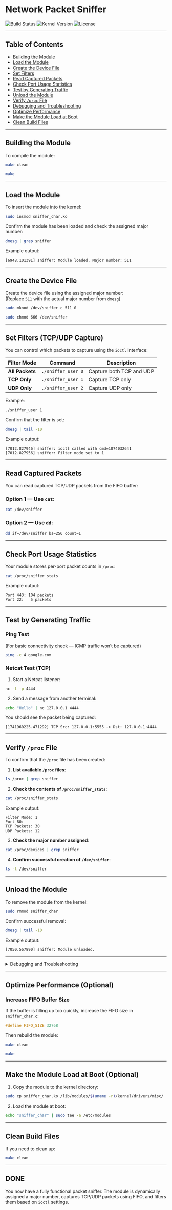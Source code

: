 
# Network Packet Sniffer

![Build Status](https://img.shields.io/badge/Build-Passing-brightgreen)
![Kernel Version](https://img.shields.io/badge/Kernel-6.11.0-blue)
![License](https://img.shields.io/badge/License-GPLv2-red)

---

## Table of Contents
- [Building the Module](#building-the-module)
- [Load the Module](#load-the-module)
- [Create the Device File](#create-the-device-file)
- [Set Filters](#set-filters-tcpudp-capture)
- [Read Captured Packets](#read-captured-packets)
- [Check Port Usage Statistics](#check-port-usage-statistics)
- [Test by Generating Traffic](#test-by-generating-traffic)
- [Unload the Module](#unload-the-module)
- [Verify `/proc` File](#verify-proc-file)
- [Debugging and Troubleshooting](#debugging-and-troubleshooting)
- [Optimize Performance](#optimize-performance)
- [Make the Module Load at Boot](#make-the-module-load-at-boot)
- [Clean Build Files](#clean-build-files)

---

## Building the Module
To compile the module:
```bash
make clean
```

```bash
make
```

---

## Load the Module
To insert the module into the kernel:
```bash
sudo insmod sniffer_char.ko
```

Confirm the module has been loaded and check the assigned major number:
```bash
dmesg | grep sniffer
```
Example output:
```
[6948.101391] sniffer: Module loaded. Major number: 511
```

---

## Create the Device File
Create the device file using the assigned major number:  
(Replace `511` with the actual major number from `dmesg`)
```bash
sudo mknod /dev/sniffer c 511 0
```

```bash
sudo chmod 666 /dev/sniffer
```

---

## Set Filters (TCP/UDP Capture)
You can control which packets to capture using the `ioctl` interface:

| Filter Mode | Command | Description |
|------------|---------|-------------|
| **All Packets** | `./sniffer_user 0` | Capture both TCP and UDP |
| **TCP Only**     | `./sniffer_user 1` | Capture TCP only |
| **UDP Only**     | `./sniffer_user 2` | Capture UDP only |

Example:
```bash
./sniffer_user 1
```

Confirm that the filter is set:
```bash
dmesg | tail -10
```
Example output:
```
[7012.827946] sniffer: ioctl called with cmd=1074032641
[7012.827956] sniffer: Filter mode set to 1
```

---

## Read Captured Packets
You can read captured TCP/UDP packets from the FIFO buffer:

### Option 1 — Use `cat`:
```bash
cat /dev/sniffer
```

### Option 2 — Use `dd`:
```bash
dd if=/dev/sniffer bs=256 count=1
```

---

## Check Port Usage Statistics
Your module stores per-port packet counts in `/proc`:

```bash
cat /proc/sniffer_stats
```

Example output:
```
Port 443: 104 packets
Port 22:   5 packets
```

---

## Test by Generating Traffic
### Ping Test  
(For basic connectivity check — ICMP traffic won’t be captured)
```bash
ping -c 4 google.com
```

### Netcat Test (TCP)  
1. Start a Netcat listener:
```bash
nc -l -p 4444
```
2. Send a message from another terminal:
```bash
echo "Hello" | nc 127.0.0.1 4444
```

You should see the packet being captured:
```
[1741960225.471292] TCP Src: 127.0.0.1:5555 -> Dst: 127.0.0.1:4444
```

---

## Verify `/proc` File
To confirm that the `/proc` file has been created:

1. **List available `/proc` files**:
```bash
ls /proc | grep sniffer
```

2. **Check the contents of `/proc/sniffer_stats`**:
```bash
cat /proc/sniffer_stats
```

Example output:
```
Filter Mode: 1
Port 80:
TCP Packets: 30
UDP Packets: 12
```

3. **Check the major number assigned**:
```bash
cat /proc/devices | grep sniffer
```

4. **Confirm successful creation of `/dev/sniffer`**:
```bash
ls -l /dev/sniffer
```

---

## Unload the Module
To remove the module from the kernel:
```bash
sudo rmmod sniffer_char
```

Confirm successful removal:
```bash
dmesg | tail -10
```
Example output:
```
[7050.567890] sniffer: Module unloaded.
```

---

<details>
  <summary>Debugging and Troubleshooting</summary>
  
  - **Check Kernel Logs:**  
  ```bash
  dmesg | tail -50
  ```

  - **Check System Logs:**  
  ```bash
  sudo tail -f /var/log/syslog
  ```

  - **Ensure Device Exists:**  
  ```bash
  ls -l /dev/sniffer
  ```

  - **Permissions Issue Fix:**  
  If you get a permissions error, reset file permissions:  
  ```bash
  sudo chmod 666 /dev/sniffer
  ```

</details>

---

## Optimize Performance (Optional)
### Increase FIFO Buffer Size  
If the buffer is filling up too quickly, increase the FIFO size in `sniffer_char.c`:
```c
#define FIFO_SIZE 32768
```
Then rebuild the module:
```bash
make clean
```
```bash
make
```

---

## Make the Module Load at Boot (Optional)
1. Copy the module to the kernel directory:
```bash
sudo cp sniffer_char.ko /lib/modules/$(uname -r)/kernel/drivers/misc/
```

2. Load the module at boot:
```bash
echo "sniffer_char" | sudo tee -a /etc/modules
```

---

## Clean Build Files
If you need to clean up:
```bash
make clean
```

---

## DONE  
You now have a fully functional packet sniffer. The module is dynamically assigned a major number, captures TCP/UDP packets using FIFO, and filters them based on `ioctl` settings. 
